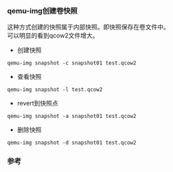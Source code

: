 ### qemu-img创建卷快照 
这种方式创建的快照属于内部快照。即快照保存在卷文件中。  
可以明显的看到qcow2文件增大。
+ 创建快照  
```shell
qemu-img snapshot -c snapshot01 test.qcow2
```
+ 查看快照  
```shell
qemu-img snapshot -l test.qcow2
```

+ revert到快照点 
```shell
qemu-img snapshot -a snapshot01 test.qcow2
```

+ 删除快照   
```shell 
qemu-img snapshot -d snapshot01 test.qcow2
```


### 参考
[Atomic Snapshots of Multiple Devices]:http://wiki.qemu.org/Features/SnapshotsMultipleDevices
[Snapshots]:http://wiki.qemu.org/Features/Snapshots
[Libvirt snapshot]:http://wiki.libvirt.org/page/Snapshots
[Fedora virt snapshot]:https://fedoraproject.org/wiki/Features/Virt_Live_Snapshots
[Libvirt live snapshot]:http://kashyapc.com/2012/09/14/externaland-live-snapshots-with-libvirt/
[kvm快照浅析]:http://itxx.sinaapp.com/blog/content/130
[1]:http://blog.sina.com.cn/s/blog_53ab41fd01013rc0.html
[2]:http://blog.csdn.net/gg296231363/article/details/6899533
